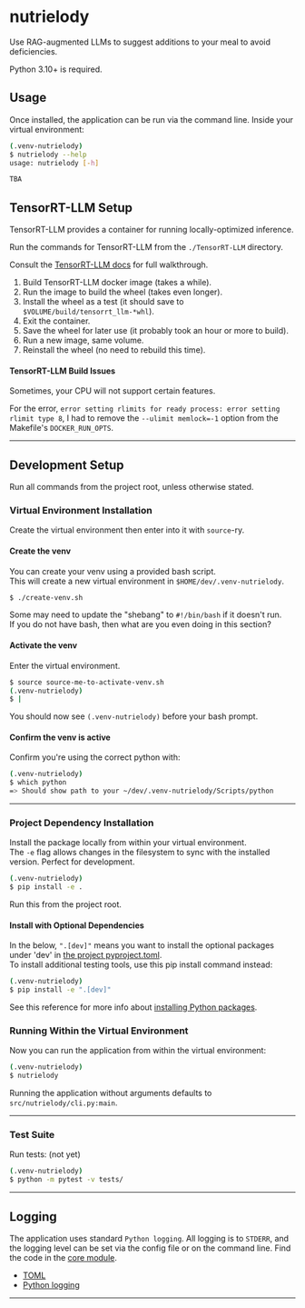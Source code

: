 # nutrielody

Use RAG-augmented LLMs to suggest additions to your meal to avoid deficiencies.

Python 3.10+ is required.

## Usage

Once installed, the application can be run via the command line. Inside your virtual environment:

```bash
(.venv-nutrielody)
$ nutrielody --help
usage: nutrielody [-h] 

TBA
```

## TensorRT-LLM Setup

TensorRT-LLM provides a container for running locally-optimized inference.

Run the commands for TensorRT-LLM from the `./TensorRT-LLM` directory.

Consult the [TensorRT-LLM docs](https://nvidia.github.io/TensorRT-LLM/installation/build-from-source-linux.html) for full walkthrough.

1. Build TensorRT-LLM docker image (takes a while).
2. Run the image to build the wheel (takes even longer).
3. Install the wheel as a test (it should save to `$VOLUME/build/tensorrt_llm-*whl`).
4. Exit the container.
5. Save the wheel for later use (it probably took an hour or more to build).
6. Run a new image, same volume.
7. Reinstall the wheel (no need to rebuild this time).

#### TensorRT-LLM Build Issues

Sometimes, your CPU will not support certain features.

For the error, `error setting rlimits for ready process: error setting rlimit type 8`,
I had to remove the `--ulimit memlock=-1` option from the Makefile's `DOCKER_RUN_OPTS`.

---

## Development Setup

Run all commands from the project root, unless otherwise stated.

### Virtual Environment Installation

Create the virtual environment then enter into it with `source`-ry.

#### Create the venv

You can create your venv using a provided bash script.  
This will create a new virtual environment in `$HOME/dev/.venv-nutrielody`.

```bash
$ ./create-venv.sh
```

Some may need to update the "shebang" to `#!/bin/bash` if it doesn't run.  
If you do not have bash, then what are you even doing in this section?

#### Activate the venv

Enter the virtual environment.

```bash
$ source source-me-to-activate-venv.sh
(.venv-nutrielody)
$ |
```

You should now see `(.venv-nutrielody)` before your bash prompt.

#### Confirm the venv is active

Confirm you're using the correct python with:

```bash
(.venv-nutrielody)
$ which python
=> Should show path to your ~/dev/.venv-nutrielody/Scripts/python
```

---

### Project Dependency Installation

Install the package locally from within your virtual environment.  
The `-e` flag allows changes in the filesystem to sync with the installed version. Perfect for development.

```bash
(.venv-nutrielody)
$ pip install -e .
```
Run this from the project root.

#### Install with Optional Dependencies

In the below, `".[dev]"` means you want to install the optional packages under 'dev' in [the project pyproject.toml](pyproject.toml).  
To install additional testing tools, use this pip install command instead:

```bash
(.venv-nutrielody)
$ pip install -e ".[dev]"
```

See this reference for more info about [installing Python packages](https://packaging.python.org/en/latest/tutorials/installing-packages/).

### Running Within the Virtual Environment

Now you can run the application from within the virtual environment:

```bash
(.venv-nutrielody)
$ nutrielody
```

Running the application without arguments defaults to `src/nutrielody/cli.py:main`.

---

### Test Suite

Run tests: (not yet)

```bash
(.venv-nutrielody)
$ python -m pytest -v tests/
```

---

## Logging

The application uses standard `Python logging`. All logging is to `STDERR`,
and the logging level can be set via the config file or on the command line.
Find the code in the [core module](src/nutrielody/core/).


* [TOML](https://toml.io)
* [Python logging](https://docs.python.org/3/library/logging.html)

---

